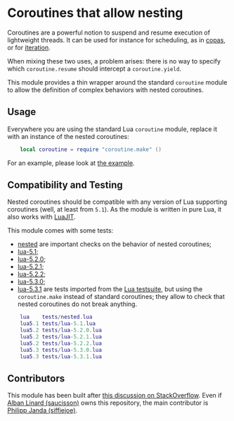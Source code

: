 Coroutines that allow nesting
=============================

Coroutines are a powerful notion to suspend and resume execution of
lightweight threads. It can be used for instance for scheduling,
as in [copas](http://keplerproject.github.io/copas/), or for
[iteration](http://www.lua.org/pil/9.3.html).

When mixing these two uses, a problem arises: there is no way to specify
which `coroutine.resume` should intercept a `coroutine.yield`.

This module provides a thin wrapper around the standard `coroutine`
module to allow the definition of complex behaviors with nested
coroutines.

Usage
-----

Everywhere you are using the standard Lua `coroutine` module,
replace it with an instance of the nested coroutines:

```lua
    local coroutine = require "coroutine.make" ()
```

For an example, please look at [the example](examples/usage.lua).

Compatibility and Testing
-------------------------

Nested coroutines should be compatible with any version of Lua supporting
coroutines (well, at least from `5.1`). As the module is written in pure Lua,
it also works with [LuaJIT](http://luajit.org/).

This module comes with some tests:

* [nested](tests/nested.lua) are important checks on the behavior of
  nested coroutines;
* [lua-5.1](tests/lua-5.1.lua);
* [lua-5.2.0](tests/lua-5.2.0.lua);
* [lua-5.2.1](tests/lua-5.2.1.lua);
* [lua-5.2.2](tests/lua-5.2.2.lua);
* [lua-5.3.0](tests/lua-5.3.0.lua);
* [lua-5.3.1](tests/lua-5.3.1.lua) are tests imported from the
  [Lua testsuite](http://www.lua.org/tests/),
  but using the `coroutine.make` instead of standard coroutines;
  they allow to check that nested coroutines do not break anything.

````lua
    lua    tests/nested.lua
    lua5.1 tests/lua-5.1.lua
    lua5.2 tests/lua-5.2.0.lua
    lua5.2 tests/lua-5.2.1.lua
    lua5.2 tests/lua-5.2.2.lua
    lua5.3 tests/lua-5.3.0.lua
    lua5.3 tests/lua-5.3.1.lua
````

Contributors
------------

This module has been built after
[this discussion on StackOverflow](http://stackoverflow.com/questions/27123966).
Even if [Alban Linard (saucisson)](https://github.com/saucisson) owns this
repository, the main contributor is
[Philipp Janda (siffiejoe)](https://github.com/siffiejoe).
